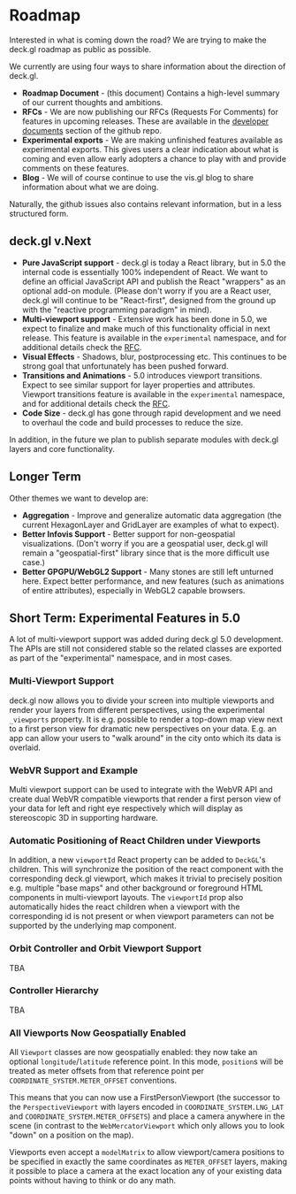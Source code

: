 # Roadmap

Interested in what is coming down the road? We are trying to make the deck.gl roadmap as public as possible.

We currently are using four ways to share information about the direction of deck.gl.
* **Roadmap Document** - (this document) Contains a high-level summary of our current thoughts and ambitions.
* **RFCs** - We are now publishing our RFCs (Requests For Comments) for features in upcoming releases. These are available in the [developer documents](https://github.com/uber/deck.gl/tree/master/dev-docs/RFCs) section of the github repo.
* **Experimental exports** - We are making unfinished features available as experimental exports. This gives users a clear indication about what is coming and even allow early adopters a chance to play with and provide comments on these features.
* **Blog** - We will of course continue to use the vis.gl blog to share information about what we are doing.

Naturally, the github issues also contains relevant information, but in a less structured form.


## deck.gl v.Next

* **Pure JavaScript support** - deck.gl is today a React library, but in 5.0 the internal code is essentially 100% independent of React. We want to define an official JavaScript API and publish the React "wrappers" as an optional add-on module. (Please don't worry if you are a React user, deck.gl will continue to be "React-first", designed from the ground up with the "reactive programming paradigm" in mind).
* **Multi-viewport support** - Extensive work has been done in 5.0, we expect to finalize and make much of this functionality official in next release. This feature is available in the `experimental` namespace, and for additional details check the [RFC](https://github.com/uber/deck.gl/blob/master/dev-docs/RFCs/v5.0/multi-viewport-rfc.md).
* **Visual Effects** - Shadows, blur, postprocessing etc. This continues to be strong goal that unfortunately has been pushed forward.
* **Transitions and Animations** - 5.0 introduces viewport transitions. Expect to see similar support for layer properties and attributes. Viewport transitions feature is available in the `experimental` namespace, and for additional details check the [RFC](https://github.com/uber/deck.gl/blob/master/dev-docs/RFCs/v5.0/viewport-transition-rfc.md).
* **Code Size** - deck.gl has gone through rapid development and we need to overhaul the code and build processes to reduce the size.

In addition, in the future we plan to publish separate modules with deck.gl layers and core functionality.

## Longer Term

Other themes we want to develop are:
* **Aggregation** - Improve and generalize automatic data aggregation (the current HexagonLayer and GridLayer are examples of what to expect).
* **Better Infovis Support** - Better support for non-geospatial visualizations. (Don't worry if you are a geospatial user, deck.gl will remain a "geospatial-first" library since that is the more difficult use case.)
* **Better GPGPU/WebGL2 Support** - Many stones are still left unturned here. Expect better performance, and new features (such as animations of entire attributes), especially in WebGL2 capable browsers.


## Short Term: Experimental Features in 5.0

A lot of multi-viewport support was added during deck.gl 5.0 development. The APIs are still not considered stable so the related classes are exported as part of the "experimental" namespace, and in most cases.

### Multi-Viewport Support

deck.gl now allows you to divide your screen into multiple viewports and render your layers from different perspectives, using the experimental `_viewports` property. It is e.g. possible to render a top-down map view next to a first person view for dramatic new perspectives on your data. E.g. an app can allow your users to "walk around" in the city onto which its data is overlaid.

### WebVR Support and Example

Multi viewport support can be used to integrate with the WebVR API and create dual WebVR compatible viewports that render a first person view of your data for left and right eye respectively which will display as stereoscopic 3D in supporting hardware.

### Automatic Positioning of React Children under Viewports

In addition, a new `viewportId` React property can be added to `DeckGL`'s children. This will synchronize the position of the react component with the corresponding deck.gl viewport, which makes it trivial to precisely position e.g. multiple "base maps" and other background or foreground HTML components in multi-viewport layouts. The `viewportId` prop also automatically hides the react children when a viewport with the corresponding id is not present or when viewport parameters can not be supported by the underlying map component.

### Orbit Controller and Orbit Viewport Support

TBA

### Controller Hierarchy

TBA

### All Viewports Now Geospatially Enabled

All `Viewport` classes are now geospatially enabled: they now take an optional `longitude`/`latitude` reference point. In this mode, `position`s will be treated as meter offsets from that reference point per `COORDINATE_SYSTEM.METER_OFFSET` conventions.

This means that you can now use a FirstPersonViewport (the successor to the `PerspectiveViewport` with layers encoded in `COORDINATE_SYSTEM.LNG_LAT` and `COORDINATE_SYSTEM.METER_OFFSETS`) and place a camera anywhere in the scene (in contrast to the `WebMercatorViewport` which only allows you to look "down" on a position on the map).

Viewports even accept a `modelMatrix` to allow viewport/camera positions to be specified in exactly the same coordinates as `METER_OFFSET` layers, making it possible to place a camera at the exact location any of your existing data points without having to think or do any math.
